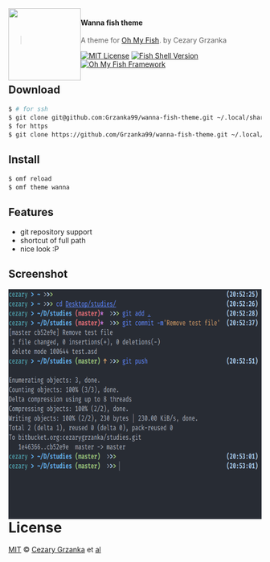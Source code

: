 <img src="https://cdn.rawgit.com/oh-my-fish/oh-my-fish/e4f1c2e0219a17e2c748b824004c8d0b38055c16/docs/logo.svg" align="left" width="144px" height="144px"/>

#### Wanna fish theme

> A theme for [Oh My Fish][omf-link].
> by Cezary Grzanka

[![MIT License](https://img.shields.io/badge/license-MIT-007EC7.svg?style=flat-square)](/LICENSE)
[![Fish Shell Version](https://img.shields.io/badge/fish-v3.0.0-007EC7.svg?style=flat-square)](https://fishshell.com)
[![Oh My Fish Framework](https://img.shields.io/badge/Oh%20My%20Fish-Framework-007EC7.svg?style=flat-square)](https://www.github.com/oh-my-fish/oh-my-fish)

## Download

```sh
$ # for ssh
$ git clone git@github.com:Grzanka99/wanna-fish-theme.git ~/.local/share/omf/themes/wanna
$ for https
$ git clone https://github.com/Grzanka99/wanna-fish-theme.git ~/.local/share/omf/themes/wanna
```

## Install

```sh
$ omf reload
$ omf theme wanna
```

## Features

- git repository support
- shortcut of full path
- nice look :P

## Screenshot

<img src="preview.png" width="722px" height="458px" align="left">

# License

[MIT][mit] © [Cezary Grzanka][author] et [al][contributors]

[mit]: https://opensource.org/licenses/MIT
[author]: https://github.com/Grzanka99
[contributors]: https://github.com/Grzanka99/wanna-fish-theme/graphs/contributors
[omf-link]: https://www.github.com/oh-my-fish/oh-my-fish
[license-badge]: https://img.shields.io/badge/license-MIT-007EC7.svg?style=flat-square
